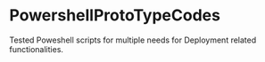 # PowershellProtoTypeCodes
Tested Poweshell scripts for multiple needs for Deployment related functionalities.
